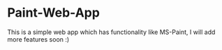 # Paint-Web-App
This is a simple web app which has functionality like MS-Paint, I will add more features soon :)

